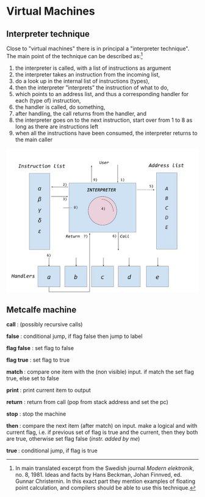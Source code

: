 # Virtual Machines

## Interpreter technique

Close to "virtual machines" there is in principal a "interpreter technique".
The main point of the technique can be described as:[^5]

[^5]: In main translated excerpt from the Swedish journal *Modern elektronik*, no. 8, 1981.
Ideas and facts by Hans Beckman, Johan Finnved, ed. Gunnar Christernin. In this exact part
they mention examples of floating point calculation, and compilers should be able to use
this technique.

1. the interpreter is called, with a list of instructions as argument
2. the interpreter takes an instruction from the incoming list,
3. do a look up in the internal list of instructions (types),
4. then the interpreter ”interprets” the instruction of what to do,
5. which points to an address list, and thus a corresponding handler for each (type of) instruction,
6. the handler is called, do something,
7. after handling, the call returns from the handler, and
8. the interpreter goes on to the next instruction, start over from 1 to 8 as long as there are instructions left
9. when all the instructions have been consumed, the interpreter returns to the main caller

![Principles of an interpreter technique](../assets/images/interpreter.png)


## Metcalfe machine

__call <label>__
: (possibly recursive calls)

__false <label>__
: conditional jump, if flag false then jump to label

__flag false__
: set flag to false

__flag true__
: set flag to true

__match <item>__
: compare one item with the (non visible) input.
if match the set flag true, else set to false

__print <item>__
: print current item to output

__return__
: return from call (pop from stack address and set the pc)

__stop__
: stop the machine

__then <item>__
: compare the next item (after match) on input. make a logical and with current flag,
i.e. if previous set of flag is true and the current, then they both are true,
otherwise set flag false (*instr. added by me*)

__true <label>__
: conditional jump, if flag is true

